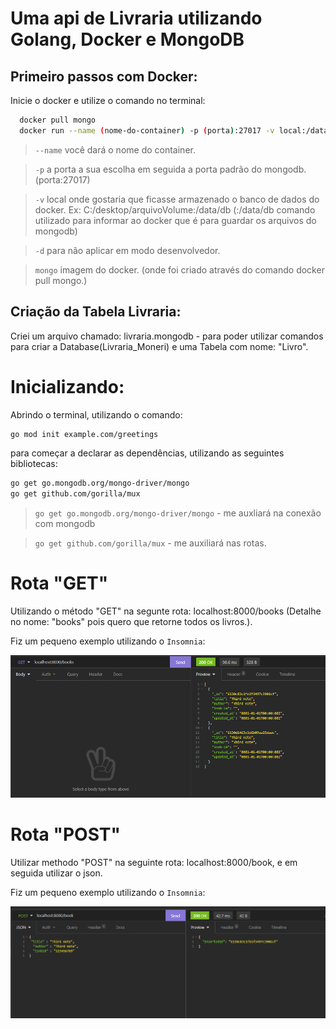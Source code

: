 # Uma api de Livraria utilizando Golang, Docker e MongoDB

## Primeiro passos com Docker:

Inicie o docker e utilize o comando no terminal:

```bash
  docker pull mongo
  docker run --name (nome-do-container) -p (porta):27017 -v local:/data/db -d mongo
```

> `--name` você dará o nome do container.

> `-p` a porta a sua escolha em seguida a porta padrão do mongodb. (porta:27017)

>`-v` local onde gostaria que ficasse armazenado o banco de dados do docker. Ex: C:/desktop/arquivoVolume:/data/db (:/data/db comando utilizado para informar ao docker que é para guardar os arquivos do mongodb)

>`-d` para não aplicar em modo desenvolvedor.

>`mongo` imagem do docker. (onde foi criado através do comando docker pull mongo.)

## Criação da Tabela Livraria:

Criei um arquivo chamado: livraria.mongodb - para poder utilizar comandos para criar a Database(Livraria_Moneri) e uma Tabela com nome: "Livro".

# Inicializando:

Abrindo o terminal, utilizando o comando:
```bash
go mod init example.com/greetings
```

para começar a declarar as dependências, utilizando as seguintes bibliotecas:
```bash
go get go.mongodb.org/mongo-driver/mongo
go get github.com/gorilla/mux
```

> `go get go.mongodb.org/mongo-driver/mongo` - me auxliará na conexão com mongodb

> `go get github.com/gorilla/mux` - me auxiliará nas rotas.

# Rota "GET"
Utilizando o método "GET" na segunte rota: localhost:8000/books (Detalhe no nome: "books" pois quero que retorne todos os livros.).

Fiz um pequeno exemplo utilizando o `Insomnia`:

![GETALL](./ScreenShot/insomniaGetAll.PNG)


# Rota "POST"
Utilizar methodo "POST" na seguinte rota: localhost:8000/book, e em seguida utilizar o json.

Fiz um pequeno exemplo utilizando o `Insomnia`:

![POST](./ScreenShot/insomi1.PNG)